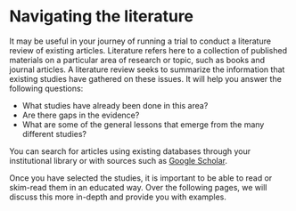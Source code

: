 # Navigating the literature

It may be useful in your journey of running a trial to conduct a literature review of existing articles. Literature refers here to a collection of published materials on a particular area of research or topic, such as books and journal articles. A literature review seeks to summarize the information that existing studies have gathered on these issues. It will help you answer the following questions:

- What studies have already been done in this area?
- Are there gaps in the evidence?
- What are some of the general lessons that emerge from the many different studies?

You can search for articles using existing databases through your institutional library or with sources such as [Google Scholar](https://scholar.google.com/).

Once you have selected the studies, it is important to be able to read or skim-read them in an educated way. Over the following pages, we will discuss this more in-depth and provide you with examples.
